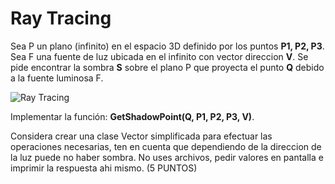 # Ray Tracing

Sea P un plano (infinito) en el espacio 3D definido por los puntos **P1, P2, P3**.
Sea F una fuente de luz ubicada en el infinito con vector direccion **V**.
Se pide encontrar la sombra **S** sobre el plano P que proyecta el punto **Q** debido a la fuente luminosa F.

![Ray Tracing](http://www.bamtanggames.com/exams/cpp/01.PNG "Ray Tracing")

Implementar la función: **GetShadowPoint(Q, P1, P2, P3, V)**.

Considera crear una clase Vector simplificada para efectuar las operaciones necesarias, ten en cuenta que dependiendo de la direccion de la luz puede no haber sombra. No uses archivos, pedir valores en pantalla e imprimir la respuesta ahi mismo. (5 PUNTOS)